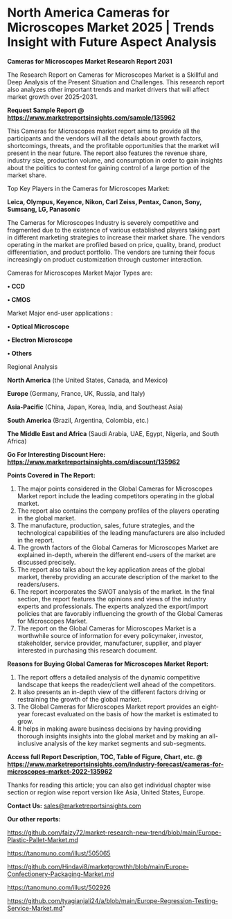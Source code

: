 # North America Cameras for Microscopes Market 2025 | Trends Insight with Future Aspect Analysis

<strong>Cameras for Microscopes Market Research Report 2031</strong>

The Research Report on Cameras for Microscopes Market is a Skillful and Deep Analysis of the Present Situation and Challenges. This research report also analyzes other important trends and market drivers that will affect market growth over 2025-2031.

<strong>Request Sample Report @ <a href=https://www.marketreportsinsights.com/sample/135962>https://www.marketreportsinsights.com/sample/135962</a></strong>

This Cameras for Microscopes market report aims to provide all the participants and the vendors will all the details about growth factors, shortcomings, threats, and the profitable opportunities that the market will present in the near future. The report also features the revenue share, industry size, production volume, and consumption in order to gain insights about the politics to contest for gaining control of a large portion of the market share.

Top Key Players in the Cameras for Microscopes Market:

<strong>Leica, Olympus, Keyence, Nikon, Carl Zeiss, Pentax, Canon, Sony, Sumsang, LG, Panasonic</strong>

The Cameras for Microscopes Industry is severely competitive and fragmented due to the existence of various established players taking part in different marketing strategies to increase their market share. The vendors operating in the market are profiled based on price, quality, brand, product differentiation, and product portfolio. The vendors are turning their focus increasingly on product customization through customer interaction.

Cameras for Microscopes Market Major Types are:

<strong>• CCD

• CMOS</strong>

Market Major end-user applications :

<strong>• Optical Microscope

• Electron Microscope

• Others</strong>

Regional Analysis

</u><strong><b>North America</b></strong> (the United States, Canada, and Mexico)

<strong><b>Europe </b></strong>(Germany, France, UK, Russia, and Italy)

<strong><b>Asia-Pacific</b></strong> (China, Japan, Korea, India, and Southeast Asia)

<strong><b>South America</b></strong> (Brazil, Argentina, Colombia, etc.)

<strong><b>The Middle East and Africa</b></strong> (Saudi Arabia, UAE, Egypt, Nigeria, and South Africa)

<strong>Go For Interesting Discount Here: <a href=https://www.marketreportsinsights.com/discount/135962>https://www.marketreportsinsights.com/discount/135962</a></strong>

<strong>Points Covered in The Report:</strong>
<ol>
  <li>The major points considered in the Global Cameras for Microscopes Market report include the leading competitors operating in the global market.</li>
  <li>The report also contains the company profiles of the players operating in the global market.</li>
  <li>The manufacture, production, sales, future strategies, and the technological capabilities of the leading manufacturers are also included in the report.</li>
  <li>The growth factors of the Global Cameras for Microscopes Market are explained in-depth, wherein the different end-users of the market are discussed precisely.</li>
  <li>The report also talks about the key application areas of the global market, thereby providing an accurate description of the market to the readers/users.</li>
  <li>The report incorporates the SWOT analysis of the market. In the final section, the report features the opinions and views of the industry experts and professionals. The experts analyzed the export/import policies that are favorably influencing the growth of the Global Cameras for Microscopes Market.</li>
  <li>The report on the Global Cameras for Microscopes Market is a worthwhile source of information for every policymaker, investor, stakeholder, service provider, manufacturer, supplier, and player interested in purchasing this research document.</li>
</ol>
<strong>Reasons for Buying Global Cameras for Microscopes Market Report:</strong>

<ol>
  <li>The report offers a detailed analysis of the dynamic competitive landscape that keeps the reader/client well ahead of the competitors.</li>
  <li>It also presents an in-depth view of the different factors driving or restraining the growth of the global market.</li>
  <li>The Global Cameras for Microscopes Market report provides an eight-year forecast evaluated on the basis of how the market is estimated to grow.</li>
  <li>It helps in making aware business decisions by having providing thorough insights insights into the global market and by making an all-inclusive analysis of the key market segments and sub-segments.</li>
</ol>
<strong>Access full Report Description, TOC, Table of Figure, Chart, etc. @ <a href=https://www.marketreportsinsights.com/industry-forecast/cameras-for-microscopes-market-2022-135962>https://www.marketreportsinsights.com/industry-forecast/cameras-for-microscopes-market-2022-135962</a></strong>


Thanks for reading this article; you can also get individual chapter wise section or region wise report version like Asia, United States, Europe.

<strong>Contact Us:</strong>
sales@marketreportsinsights.com

<strong>Our other reports:</strong>

<a href=https://github.com/faizy72/market-research-new-trend/blob/main/Europe-Plastic-Pallet-Market.md>https://github.com/faizy72/market-research-new-trend/blob/main/Europe-Plastic-Pallet-Market.md</a>

<a href=https://tanomuno.com/illust/505065>https://tanomuno.com/illust/505065</a>

<a href=https://github.com/Hindavi8/marketgrowthh/blob/main/Europe-Confectionery-Packaging-Market.md>https://github.com/Hindavi8/marketgrowthh/blob/main/Europe-Confectionery-Packaging-Market.md</a>

<a href=https://tanomuno.com/illust/502926>https://tanomuno.com/illust/502926</a>

<a href=https://github.com/tyagianjali24/a/blob/main/Europe-Regression-Testing-Service-Market.md>https://github.com/tyagianjali24/a/blob/main/Europe-Regression-Testing-Service-Market.md</a>"
